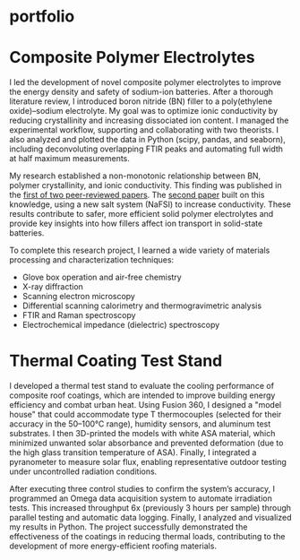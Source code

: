 # portfolio

# Composite Polymer Electrolytes
I led the development of novel composite polymer electrolytes to improve the energy density and safety of sodium-ion batteries. After a thorough literature review, I introduced boron nitride (BN) filler to a poly(ethylene oxide)–sodium electrolyte. My goal was to optimize ionic conductivity by reducing crystallinity and increasing dissociated ion content. I managed the experimental workflow, supporting and collaborating with two theorists. I also analyzed and plotted the data in Python (scipy, pandas, and seaborn), including deconvoluting overlapping FTIR peaks and automating full width at half maximum measurements. 

My research established a non-monotonic relationship between BN, polymer crystallinity, and ionic conductivity. This finding was published in the [first of two peer-reviewed papers](https://pubs.acs.org/doi/10.1021/acs.jpcc.3c06455). The [second paper](https://pubs.acs.org/doi/full/10.1021/acs.chemmater.4c01192) built on this knowledge, using a new salt system (NaFSI) to increase conductivity. These results contribute to safer, more efficient solid polymer electrolytes and provide key insights into how fillers affect ion transport in solid-state batteries.

To complete this research project, I learned a wide variety of materials processing and characterization techniques:
- Glove box operation and air-free chemistry
- X-ray diffraction
- Scanning electron microscopy
- Differential scanning calorimetry and thermogravimetric analysis
- FTIR and Raman spectroscopy
- Electrochemical impedance (dielectric) spectroscopy

# Thermal Coating Test Stand
I developed a thermal test stand to evaluate the cooling performance of composite roof coatings, which are intended to improve building energy efficiency and combat urban heat. Using Fusion 360, I designed a "model house" that could accommodate type T thermocouples (selected for their accuracy in the 50–100°C range), humidity sensors, and aluminum test substrates. I then 3D-printed the models with white ASA material, which minimized unwanted solar absorbance and prevented deformation (due to the high glass transition temperature of ASA). Finally, I integrated a pyranometer to measure solar flux, enabling representative outdoor testing under uncontrolled radiation conditions. 

After executing three control studies to confirm the system’s accuracy, I programmed an Omega data acquisition system to automate irradiation tests. This increased throughput 6x (previously 3 hours per sample) through parallel testing and automatic data logging. Finally, I analyzed and visualized my results in Python. The project successfully demonstrated the effectiveness of the coatings in reducing thermal loads, contributing to the development of more energy-efficient roofing materials.




